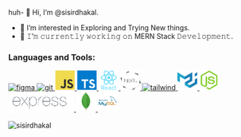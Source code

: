 huh- 👋 Hi, I’m @sisirdhakal.
- 👀 I’m interested in Exploring and Trying New things.
- 🌱 𝙸’𝚖 𝚌𝚞𝚛𝚛𝚎𝚗𝚝𝚕𝚢 𝚠𝚘𝚛𝚔𝚒𝚗𝚐 𝚘𝚗 MERN Stack 𝙳𝚎𝚟𝚎𝚕𝚘𝚙𝚖𝚎𝚗𝚝.

<!-- Languages and Tools -->
<h3 align="left">Languages and Tools:</h3>

<p align="left">
 <!--Figma-->
  <a href="https://www.figma.com/" target="_blank" rel="noreferrer">
    <img src="https://www.vectorlogo.zone/logos/figma/figma-icon.svg" alt="figma" width="40" height="40"/>
  </a>
 <!--Git-->
  <a href="https://git-scm.com/" target="_blank" rel="noreferrer">
    <img src="https://www.vectorlogo.zone/logos/git-scm/git-scm-icon.svg" alt="git" width="40" height="40"/>
  </a>
<!--JavaScript-->
  <a href="https://developer.mozilla.org/en-US/docs/Web/JavaScript" target="_blank" rel="noreferrer">
    <img src="https://raw.githubusercontent.com/devicons/devicon/master/icons/javascript/javascript-original.svg" alt="javascript" width="40" height="40"/>
  </a>
 <!--TypeScript-->
  <a href="https://developer.mozilla.org/en-US/docs/Web/JavaScript" target="_blank" rel="noreferrer">
    <img src="https://raw.githubusercontent.com/devicons/devicon/master/icons/typescript/typescript-original.svg" alt="typescript" width="40" height="40"/>
  </a>
 
 <!--React.js-->
  <a href="https://reactjs.org/" target="_blank" rel="noreferrer">
    <img src="https://raw.githubusercontent.com/devicons/devicon/master/icons/react/react-original-wordmark.svg" alt="react" width="40" height="40"/>
  </a>
 <!--Next.js-->
  <a href="https://nextjs.org/" target="_blank" rel="noreferrer">
    <img src="./next_logo.png" alt="nextjs" width="40" height="40"/>
  </a>
<!--Tailwind CSS-->
  <a href="https://tailwindcss.com/" target="_blank" rel="noreferrer">
    <img src="https://www.vectorlogo.zone/logos/tailwindcss/tailwindcss-icon.svg" alt="tailwind" width="40" height="40"/>
  </a>
 <!--MaterialUi-->
  <a href="https://mui.com/" target="_blank" rel="noreferrer">
    <img src="https://raw.githubusercontent.com/devicons/devicon/master/icons/materialui/materialui-original.svg" alt="materialui" width="40" height="40"/>
  </a>
 
<!--Nodejs-->
<a href="https://www.nodejs.org/" target="_blank" rel="noreferrer">
<img src="https://raw.githubusercontent.com/devicons/devicon/master/icons/nodejs/nodejs-original.svg" alt="nodejs" width="40" height="40"/>
</a>
 <!--Expressjs-->
<a href="https://www.expressjs.org/" style="background-color:white;"  height="50" target="_blank" rel="noreferrer">
<img src="./Expressjs.png" alt="express" height="40"/>
</a>
<!-- mongodb  -->
 <a href="https://www.mongodb.com/" target="_blank" rel="noreferrer">
<img src="https://raw.githubusercontent.com/devicons/devicon/master/icons/mongodb/mongodb-original.svg" alt="mongodb" width="40" height="40"/>
</a> 
 <!-- mysql  -->
 <a href="https://www.mysql.com/" target="_blank" rel="noreferrer">
<img src="./mysql.svg" alt="mysql" width="40" height="40"/>
</a> 
</p>
<!---
<p align="left">
<img align="center" src="https://github-readme-stats.vercel.app/api/top-langs?username=sisirdhakal&show_icons=true&theme=dark&locale=en&layout=compact" alt="sisirdhakal" />
</p>
--->
<!---
<p align="left">
<img align="center" src="https://github-readme-stats.vercel.app/api?username=sisirdhakal&show_icons=true&theme=dark&locale=en" alt="sisirdhakal" />
</p>
--->
<p align="left">
  <img align="center" src="https://github-readme-streak-stats.herokuapp.com/?user=sisirdhakal&theme=dark&locale=en" alt="sisirdhakal" />
</p>
<!---
<p alight="right">
<img align="right" src="https://komarev.com/ghpvc/?username=sisirdhakal&style=plastic&color=blue" />
</p>
--->
<!---
sisirdhakal/sisirdhakal is a ✨ special ✨ repository because its `README.md` (this file) appears on your GitHub profile.
You can click the Preview link to take a look at your changes.
--->
